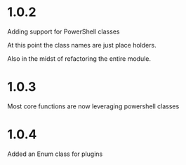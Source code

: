 # 1.0.2

Adding support for PowerShell classes

At this point the class names are just place holders.

Also in the midst of refactoring the entire module.

# 1.0.3

Most core functions are now leveraging powershell classes

# 1.0.4

Added an Enum class for plugins